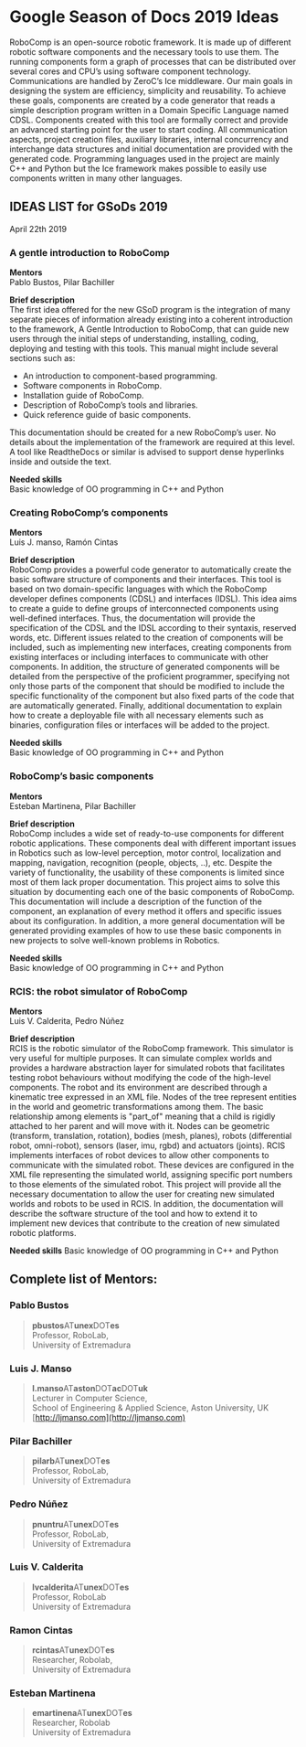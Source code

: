 # Google Season of Docs 2019 Ideas
RoboComp is an open-source robotic framework. It is made up of different robotic software components and the necessary tools to use them. The running components form a graph of processes that can be distributed over several cores and CPU’s using software component technology. Communications are handled by ZeroC’s Ice middleware. Our main goals in designing the system are efficiency, simplicity and reusability. To achieve these goals, components are created by a code generator that reads a simple description program written in a Domain Specific Language named CDSL. Components created with this tool are formally correct and provide an advanced starting point for the user to start coding. All communication aspects, project creation files, auxiliary libraries, internal concurrency and interchange data structures and initial documentation are provided with the generated code. Programming languages used in the project are mainly C++ and Python but the Ice framework makes possible to easily use components written in many other languages.  


## IDEAS LIST for GSoDs 2019

April 22th 2019

### A gentle introduction to RoboComp
**Mentors**  
Pablo Bustos, Pilar Bachiller
 
**Brief description**  
The first idea offered for the new GSoD program is the integration of many separate pieces of information already existing into a coherent introduction to the framework, A Gentle Introduction to RoboComp, that can guide new users through the initial steps of understanding, installing, coding, deploying and testing with this tools. This manual might include several sections such as:  
* An introduction to component-based programming.
* Software components in RoboComp.
* Installation guide of RoboComp.
* Description of RoboComp’s tools and libraries. 
* Quick reference guide of basic components.  

This documentation should be created for a new RoboComp’s user. No details about the implementation of the framework are required at this level. A tool like ReadtheDocs or similar is advised to support dense hyperlinks inside and outside the text.  



**Needed skills**  
Basic knowledge of OO programming in C++ and Python  


### Creating RoboComp’s components
**Mentors**  
Luis J. manso, Ramón Cintas
 
**Brief description**  
RoboComp provides a powerful code generator to automatically create the basic software structure of components and their interfaces. This tool is based on two domain-specific languages with which the RoboComp developer defines components (CDSL) and interfaces (IDSL). This idea aims to create a guide to define groups of interconnected components using well-defined interfaces. Thus, the documentation will provide the specification of the CDSL and the IDSL according to their syntaxis, reserved words, etc. Different issues related to the creation of components will be included, such as implementing new interfaces, creating components from existing interfaces or including interfaces to communicate with other components. In addition, the structure of generated components will be detailed from the perspective of the proficient programmer, specifying not only those parts of the component that should be modified to include the specific functionality of the component but also fixed parts of the code that are automatically generated. Finally, additional documentation to explain how to create a deployable file with all necessary elements such as binaries, configuration files or interfaces will be added to the project.  

**Needed skills**  
Basic knowledge of OO programming in C++ and Python  

### RoboComp’s basic components
**Mentors**  
Esteban Martinena, Pilar Bachiller
 
**Brief description**  
RoboComp includes a wide set of ready-to-use components for different robotic applications. These components deal with different important issues in Robotics such as low-level perception, motor control, localization and mapping, navigation, recognition (people, objects, ..), etc. Despite the variety of functionality, the usability of these components is limited since most of them lack proper documentation. This project aims to solve this situation by documenting each one of the basic components of RoboComp. This documentation will include a description of the function of the component, an explanation of every method it offers and specific issues about its configuration. In addition, a more general documentation will be generated providing examples of how to use these basic components in new projects to solve well-known problems in Robotics.  

**Needed skills**  
Basic knowledge of OO programming in C++ and Python  


### RCIS: the robot simulator of RoboComp
**Mentors**  
Luis V. Calderita, Pedro Núñez
 
**Brief description**  
RCIS is the robotic simulator of the RoboComp framework. This simulator is very useful for multiple purposes. It can simulate complex worlds and provides a hardware abstraction layer for simulated robots that facilitates testing robot behaviours without modifying the code of the high-level components. The robot and its environment are described through a kinematic tree expressed in an XML file. Nodes of the tree represent entities in the world and geometric transformations among them.  The basic relationship among elements is "part_of" meaning that a child is rigidly attached to her parent and will move with it. Nodes can be geometric (transform, translation, rotation), bodies (mesh, planes), robots (differential robot, omni-robot), sensors (laser, imu, rgbd) and actuators (joints). RCIS implements interfaces of robot devices to allow other components to communicate with the simulated robot. These devices are configured in the XML file representing the simulated world, assigning specific port numbers to those elements of the simulated robot. This project will provide all the necessary documentation to allow the user for creating new simulated worlds and robots to be used in RCIS. In addition, the documentation will describe the software structure of the tool and how to extend it to implement new devices that contribute to the creation of new simulated robotic platforms.  

**Needed skills** 
Basic knowledge of OO programming in C++ and Python  

## Complete list of Mentors:

### Pablo Bustos

>**pbustos**AT**unex**DOT**es**  
Professor, RoboLab,  
University of Extremadura  


### Luis J. Manso

>**l.manso**AT**aston**DOT**ac**DOT**uk**  
Lecturer in Computer Science,  
School of Engineering & Applied Science, Aston University, UK  
[http://ljmanso.com](http://ljmanso.com)

### Pilar Bachiller

>**pilarb**AT**unex**DOT**es**  
Professor, RoboLab,  
University of Extremadura  

### Pedro Núñez

>**pnuntru**AT**unex**DOT**es**  
Professor, RoboLab,  
University of Extremadura  

### Luis V. Calderita

>**lvcalderita**AT**unex**DOT**es**  
Professor, RoboLab  
University of Extremadura  

### Ramon Cintas

>**rcintas**AT**unex**DOT**es**  
Researcher, Robolab,  
University of Extremadura  

### Esteban Martinena

>**emartinena**AT**unex**DOT**es**  
Researcher, Robolab  
University of Extremadura  

